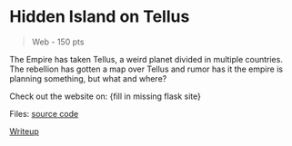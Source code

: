 # Hidden Island on Tellus
> Web - 150 pts

The Empire has taken Tellus, a weird planet divided in multiple countries. The rebellion has gotten a map over Tellus and rumor has it the empire is planning something, but what and where?    

Check out the website on: {fill in missing flask site}

Files: [source code](./scr)

[Writeup](./writeup.md)